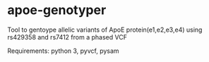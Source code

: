 # apoe-genotyper
Tool to gentoype allelic variants of ApoE protein(e1,e2,e3,e4)  using rs429358 and rs7412 from a phased VCF

Requirements: 
      python 3, 
      pyvcf,
      pysam 
